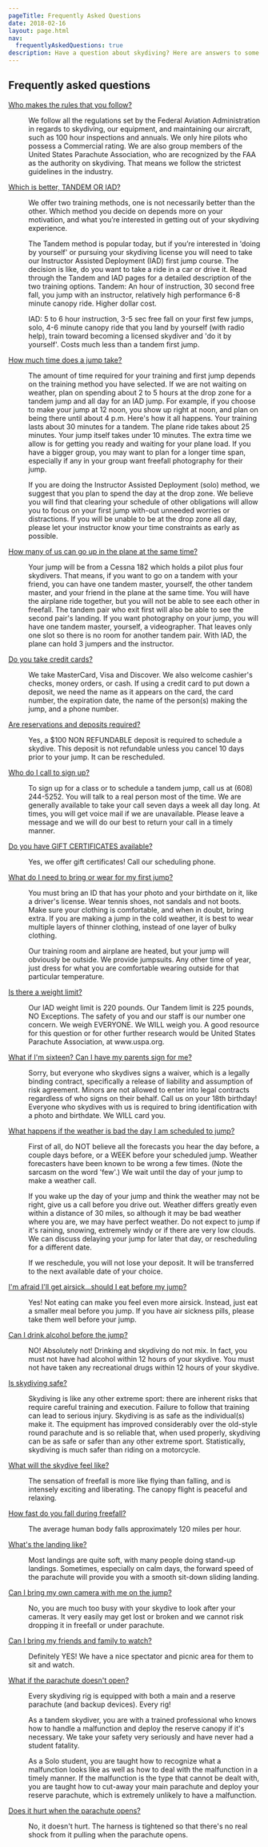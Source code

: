 ```yaml
---
pageTitle: Frequently Asked Questions
date: 2018-02-16
layout: page.html
nav:
  frequentlyAskedQuestions: true
description: Have a question about skydiving? Here are answers to some of our most frequently asked questions.
---
```


## Frequently asked questions

<dl class="accordion">

<dt><a href="">Who makes the rules that you follow?</a></dt>
<dd><p>We follow all the regulations set by the Federal Aviation Administration in regards to skydiving, our equipment, and maintaining our aircraft, such as 100 hour inspections and annuals.  We only hire pilots who possess a Commercial rating.  We are also group members of the United States Parachute Association, who are recognized by the FAA as the authority on skydiving.  That means we follow the strictest guidelines in the industry.</p></dd>

<dt><a href="">Which is better, TANDEM OR IAD?</a></dt>
<dd><p>We offer two training methods, one is not necessarily better than the other. Which method you decide on depends more on your motivation, and what you’re interested in getting out of your skydiving experience.</p>
<p>The Tandem method is popular today, but if you’re interested in 'doing by yourself' or pursuing your skydiving license you will need to take our Instructor Assisted Deployment (IAD) first jump course.  The decision is like, do you want to take a ride in a car or drive it.  Read through the Tandem and IAD pages for a detailed description of the two training options.
Tandem: An hour of instruction, 30 second free fall, you jump with an instructor, relatively high performance 6-8 minute canopy ride.  Higher dollar cost.</p>
<p>IAD: 5 to 6 hour instruction, 3-5 sec free fall on your first few jumps, solo, 4-6 minute canopy ride that you land by yourself (with radio help), train toward becoming a licensed skydiver and 'do it by yourself'.  Costs much less than a tandem first jump.</p></dd>

<dt><a href="">How much time does a jump take?</a></dt>
<dd><p>The amount of time required for your training and first jump depends on the training method you have selected. If we are not waiting on weather, plan on spending about 2 to 5 hours at the drop zone for a tandem jump and all day for an IAD jump.  For example, if you choose to make your jump at 12 noon, you show up right at noon, and plan on being there until about 4 p.m.  Here's how it all happens.  Your training lasts about 30 minutes for a tandem.   The plane ride takes about 25 minutes.  Your jump itself takes under 10 minutes.  The extra time we allow is for getting you ready and waiting for your plane load.  If you have a bigger group, you may want to plan for a longer time span, especially if any in your group want freefall photography for their jump.</p>

<p>If you are doing the Instructor Assisted Deployment (solo) method, we suggest that you plan to spend the day at the drop zone. We believe you will find that clearing your schedule of other obligations will allow you to focus on your first jump with-out unneeded worries or distractions. If you will be unable to be at the drop zone all day, please let your instructor know your time constraints as early as possible.</p></dd>

<dt><a href="">How many of us can go up in the plane at the same time?</a></dt>
<dd><p>Your jump will be from a Cessna 182 which holds a pilot plus four skydivers.  That means, if you want to go on a tandem with your friend, you can have one tandem master, yourself, the other tandem master, and your friend in the plane at the same time.   You will have the airplane ride together, but you will not be able to see each other in freefall.  The tandem pair who exit first will also be able to see the second pair's landing.  If you want photography on your jump, you will have one tandem master, yourself, a videographer.  That leaves only one slot so there is no room for another tandem pair.  With IAD, the plane can hold 3 jumpers and the instructor.</p></dd>

<dt><a href="">Do you take credit cards?</a></dt>
<dd><p>We take MasterCard, Visa and Discover. We also welcome cashier's checks, money orders, or cash. If using a credit card to put down a deposit, we need the name as it appears on the card, the card number, the expiration date, the name of the person(s) making the jump, and a phone number.</p></dd>

<dt><a href="">Are reservations and deposits required?</a></dt>
<dd><p>Yes, a $100 NON REFUNDABLE deposit is required to schedule a skydive. This deposit is not refundable unless you cancel 10 days prior to your jump.  It can be rescheduled.</p></dd>

<dt><a href="">Who do I call to sign up?</a></dt>
<dd><p>To sign up for a class or to schedule a tandem jump, call us at (608) 244-5252. You will talk to a real person most of the time. We are generally available to take your call seven days a week all day long. At times, you will get voice mail if we are unavailable.  Please leave a message and we will do our best to return your call in a timely manner.</p></dd>

<dt><a href="">Do you have GIFT CERTIFICATES available?</a></dt>
<dd><p>Yes, we offer gift certificates! Call our scheduling phone.</p></dd>

<dt><a href="">What do I need to bring or wear for my first jump?</a></dt>
<dd><p>You must bring an ID that has your photo and your birthdate on it, like a driver's license.  Wear tennis shoes, not sandals and not boots.  Make sure your clothing is comfortable, and when in doubt, bring extra.  If you are making a jump in the cold weather, it is best to wear multiple layers of thinner clothing, instead of one layer of bulky clothing.</p>
<p>Our training room and airplane are heated, but your jump will obviously be outside.  We provide jumpsuits.  Any other time of year, just dress for what you are comfortable wearing outside for that particular temperature.</p></dd>

<dt><a href="">Is there a weight limit?</a></dt>
<dd><p>Our IAD weight limit is 220 pounds.  Our Tandem limit is 225 pounds, NO Exceptions. The safety of you and our staff is our number one concern.  We weigh EVERYONE.  We WILL weigh you.   A good resource for this question or for other further research would be United States Parachute Association, at www.uspa.org.</p></dd>

<dt><a href="">What if I'm sixteen?  Can I have my parents sign for me?</a></dt>
<dd><p>Sorry, but everyone who skydives signs a waiver, which is a legally binding contract, specifically a release of liability and assumption of risk agreement.   Minors are not allowed to enter into legal contracts regardless of who signs on their behalf.  Call us on your 18th birthday!  Everyone who skydives with us is required to bring identification with a photo and birthdate.  We WILL card you.</p></dd>

<dt><a href="">What happens if the weather is bad the day I am scheduled to jump?</a></dt>
<dd><p>First of all, do NOT believe all the forecasts you hear the day before, a couple days before, or a WEEK before your scheduled jump.  Weather forecasters have been known to be wrong a few times. (Note the sarcasm on the word 'few'.)  We wait until the day of your jump to make a weather call.</p>
<p>If you wake up the day of your jump and think the weather may not be right, give us a call before you drive out.  Weather differs greatly even within a distance of 30 miles, so although it may be bad weather where you are, we may have perfect weather.  Do not expect to jump if it's raining, snowing, extremely windy or if there are very low clouds.  We can discuss delaying your jump for later that day, or rescheduling for a different date.</p>
<p>If we reschedule, you will not lose your deposit.  It will be transferred to the next available date of your choice.</p></dd>

<dt><a href="">I'm afraid I'll get airsick...should I eat before my jump?</a></dt>
<dd><p>Yes!  Not eating can make you feel even more airsick.  Instead, just eat a smaller meal before you jump.  If you have air sickness pills, please take them well before your jump.</p></dd>

<dt><a href="">Can I drink alcohol before the jump?</a></dt>
<dd><p>NO! Absolutely not!  Drinking and skydiving do not mix.  In fact, you must not have had alcohol within 12 hours of your skydive.  You must not have taken any recreational drugs within 12 hours of your skydive.</p></dd>

<dt><a href="">Is skydiving safe?</a></dt>
<dd><p>Skydiving is like any other extreme sport: there are inherent risks that require careful training and execution. Failure to follow that training can lead to serious injury. Skydiving is as safe as the individual(s) make it. The equipment has improved considerably over the old-style round parachute and is so reliable that, when used properly, skydiving can be as safe or safer than any other extreme sport.  Statistically, skydiving is much safer than riding on a motorcycle.</p></dd>

<dt><a href="">What will the skydive feel like?</a></dt>
<dd><p>The sensation of freefall is more like flying than falling, and is intensely exciting and liberating. The canopy flight is peaceful and relaxing.</p></dd>

<dt><a href="">How fast do you fall during freefall?</a></dt>
<dd><p>The average human body falls approximately 120 miles per hour.</p></dd>

<dt><a href="">What's the landing like?</a></dt>
<dd><p>Most landings are quite soft, with many people doing stand-up landings. Sometimes, especially on calm days, the forward speed of the parachute will provide you with a smooth sit-down sliding landing.</p></dd>

<dt><a href="">Can I bring my own camera with me on the jump?</a></dt>
<dd><p>No, you are much too busy with your skydive to look after your cameras. It very easily may get lost or broken and we cannot risk dropping it in freefall or under parachute.</p></dd>

<dt><a href="">Can I bring my friends and family to watch?</a></dt>
<dd><p>Definitely YES!  We have a nice spectator and picnic area for them to sit and watch.</p></dd>

<dt><a href="">What if the parachute doesn't open?</a></dt>
<dd><p>Every skydiving rig is equipped with both a main and a reserve parachute (and backup devices). Every rig!</p>

<p>As a tandem skydiver, you are with a trained professional who knows how to handle a malfunction and deploy the reserve canopy if it's necessary. We take your safety very seriously and have never had a student fatality.</p>

<p>As a Solo student, you are taught how to recognize what a malfunction looks like as well as how to deal with the malfunction in a timely manner. If the malfunction is the type that cannot be dealt with, you are taught how to cut-away your main parachute and deploy your reserve parachute, which is extremely unlikely to have a malfunction.</p></dd>

<dt><a href="">Does it hurt when the parachute opens?</a></dt>
<dd><p>No, it doesn't hurt. The harness is tightened so that there's no real shock from it pulling when the parachute opens.</p></dd>

</dl>

<script>
  (function($) {
      
    var allPanels = $('.accordion > dd').hide();
      
    $('.accordion > dt > a').click(function() {
        $this = $(this);
        $target =  $this.parent().next();

        if(!$target.hasClass('active')){
           allPanels.removeClass('active').slideUp();
           $target.addClass('active').slideDown();
        } else {
          allPanels.removeClass('active').slideUp();
        }
        
      return false;
    });

  })(jQuery);
  </script>
